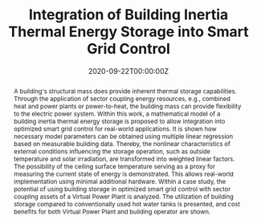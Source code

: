 ---
title: "Integration of Building Inertia Thermal Energy Storage into Smart Grid Control"

# Authors
# If you created a profile for a user (e.g. the default `admin` user), write the username (folder name) here 
# and it will be replaced with their full name and linked to their profile.
authors:
- Jan F. Heinekamp
- admin
- Sabine Krutzsch
- Friedrich Sick
- Kai Strunz
- Sahin Albayrak

# Author notes (optional)
author_notes:
- "Equal contribution"
- "Equal contribution"

date: "2020-09-22T00:00:00Z" 
doi: "10.1109/SEST48500.2020.9203238"

# Schedule page publish date (NOT publication's date).
publishDate: "2020-01-31T00:00:00Z"

# Publication type.
# Legend: 0 = Uncategorized; 1 = Conference paper; 2 = Journal article;
# 3 = Preprint / Working Paper; 4 = Report; 5 = Book; 6 = Book section;
# 7 = Thesis; 8 = Patent
publication_types: ["1"]

# Publication name and optional abbreviated publication name.
publication: In *2020 International Conference on Smart Energy Systems and Technologies (SEST)*
publication_short: In *SEST 2020*

abstract: A building's structural mass does provide inherent thermal storage capabilities. Through the application of sector coupling energy resources, e.g., combined heat and power plants or power-to-heat, the building mass can provide flexibility to the electric power system. Within this work, a mathematical model of a building inertia thermal energy storage is proposed to allow integration into optimized smart grid control for real-world applications. It is shown how necessary model parameters can be obtained using multiple linear regression based on measurable building data. Thereby, the nonlinear characteristics of external conditions influencing the storage operation, such as outside temperature and solar irradiation, are transformed into weighted linear factors. The possibility of the ceiling surface temperature serving as a proxy for measuring the current state of energy is demonstrated. This allows real-world implementation using minimal additional hardware. Within a case study, the potential of using building storage in optimized smart grid control with sector coupling assets of a Virtual Power Plant is analyzed. The utilization of building storage compared to conventionally used hot water tanks is presented, and cost benefits for both Virtual Power Plant and building operator are shown.

# Summary. An optional shortened abstract.
summary: "A building's structural mass does provide inherent thermal storage capabilities. Within this work, a mathematical model of a building inertia thermal energy storage (BITES) is proposed to allow integration into optimized smart grid control for real-world applications. "

tags: []

# Display this page in the Featured widget?
featured: false

# Custom links (uncomment lines below)
# links:
# - name: Custom Link
#   url: http://example.org

url_pdf: 'https://ieeexplore.ieee.org/document/9203238'
url_code: ''
url_dataset: ''
url_poster: ''
url_project: ''
url_slides: ''
url_source: ''
url_video: ''

# Featured image
# To use, add an image named `featured.jpg/png` to your page's folder. 
image:
  caption:
  focal_point: ""
  preview_only: false

# Associated Projects (optional).
#   Associate this publication with one or more of your projects.
#   Simply enter your project's folder or file name without extension.
#   E.g. `internal-project` references `content/project/internal-project/index.md`.
#   Otherwise, set `projects: []`.
projects: []

# Slides (optional).
#   Associate this publication with Markdown slides.
#   Simply enter your slide deck's filename without extension.
#   E.g. `slides: "example"` references `content/slides/example/index.md`.
#   Otherwise, set `slides: ""`.
slides: ""
---